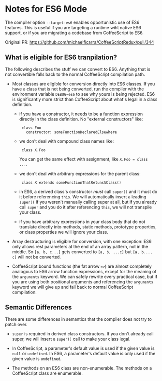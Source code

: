# Notes for ES6 Mode

The compiler option `--target-es6` enables opportunistic use of ES6
features. This is useful if you are targeting a runtime wiht native
ES6 support, or if you are migrating a codebase from CoffeeScript to
ES6.

Original PR: https://github.com/michaelficarra/CoffeeScriptRedux/pull/344

## What is eligible for ES6 tranpilation?

The following describes the stuff we can convert to ES6. Anything that
is not convertible falls back to the normal CoffeeScript compilation
path.

 - Most classes are eligible for conversion directly into ES6
   classes. If you have a class that is not being converted, run the
   compiler with the environment variable `DEBUG=es6` to see why yours
   is being rejected. ES6 is significantly more strict than
   CoffeeScript about what's legal in a class definition.

     - if you have a constructor, it needs to be a function expression
       directly in the class definition. No "external constructors"
       like:

            class Foo
              constructor: someFunctionDeclaredElsewhere
            
     - we don't deal with compound class names like:

            class X.Foo

        You can get the same effect with assignment, like `X.Foo =
        class ...`.

     - we don't deal with arbitrary expressions for the parent class:

            class X extends someFunctionThatRetunsAClass()

     - in ES6, a derived class's constructor *must* call `super()` and
       it must do it before referencing `this`. We will automatically
       insert a leading `super()` if you weren't manually calling
       super at all, but if you already call `super` and you do it
       after referencing `this`, we will not transpile your class.

     - if you have arbitrary expressions in your class body that do
       not translate directly into methods, static methods, prototype
       properties, or class properties we will ignore your class.

 - Array destructuring is eligible for conversion, with one exception:
   ES6 only allows rest parameters at the end of an array pattern, not
   in the middle. So `[a, b, c...]` gets converted to `[a, b, ...c]`
   but `[a, b..., c]` will not be converted.

 - CoffeeScript bound functions (the fat arrow `=>`) are almost
   completely analogous to ES6 arrow function expressions, except for
   the meaning of the `arguments` keyword. We can safely rewrite every
   practical case, but if you are using both positional arguments and
   referencing the `arguments` keyword we will give up and fall back
   to normal CoffeeScript compilation.
 

## Semantic Differences

There are some differences in semantics that the compiler does not try
to patch over.

 - `super` is required in derived class constructors. If you don't
   already call super, we will insert a `super()` call to make your
   class legal.

 - In CoffeeScript, a parameter's default value is used if the given
   value is `null` or `undefined`. In ES6, a parameter's default value
   is only used if the given value is `undefined`.

 - The methods on an ES6 class are non-enumerable. The methods on a
   CoffeeScript class are enumerable.

